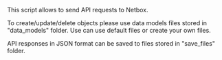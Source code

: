 This script allows to send API requests to Netbox.

To create/update/delete objects please use data models files stored in "data_models" folder.
Use can use default files or create your own files.

API responses in JSON format can be saved to files stored in "save_files" folder.